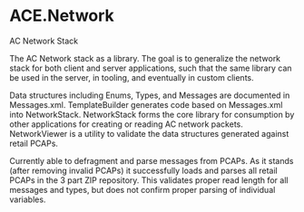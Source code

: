 # ACE.Network
AC Network Stack

The AC Network stack as a library.
The goal is to generalize the network stack for both client and server applications, such that the same library can be used in the server, in tooling, and eventually in custom clients.

Data structures including Enums, Types, and Messages are documented in Messages.xml.
TemplateBuilder generates code based on Messages.xml into NetworkStack.
NetworkStack forms the core library for consumption by other applications for creating or reading AC network packets.
NetworkViewer is a utility to validate the data structures generated against retail PCAPs.

Currently able to defragment and parse messages from PCAPs.
As it stands (after removing invalid PCAPs) it successfully loads and parses all retail PCAPs in the 3 part ZIP repository.
This validates proper read length for all messages and types, but does not confirm proper parsing of individual variables.
